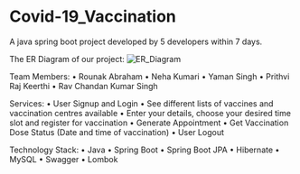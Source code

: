 # Covid-19_Vaccination
A java spring boot project developed by 5 developers within 7 days.

The ER Diagram of our project:
![ER_Diagram](https://user-images.githubusercontent.com/100183222/173191169-d8e1af16-af16-40ee-a3bf-2a422f254293.png)

Team Members: 
•	Rounak Abraham
•	Neha Kumari
•	Yaman Singh
•	Prithvi Raj Keerthi
•	 Rav Chandan Kumar Singh

Services:
•	User Signup and Login
•	See different lists of vaccines and vaccination centres available
•	Enter your details, choose your desired time slot and register for vaccination
•	Generate Appointment
•	Get Vaccination Dose Status (Date and time of vaccination)
•	User Logout

Technology Stack:
•	Java
•	Spring Boot
•	Spring Boot JPA
•	Hibernate
•	MySQL
•	Swagger
•	Lombok
